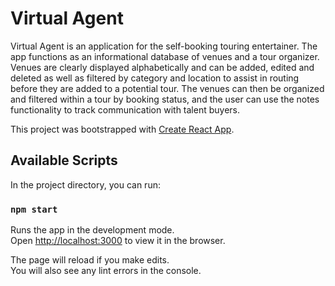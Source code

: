 # Virtual Agent

Virtual Agent is an application for the self-booking touring entertainer. The app functions as an informational database of venues and a tour organizer. Venues are clearly displayed alphabetically and can be added, edited and deleted as well as filtered by category and location to assist in routing before they are added to a potential tour. The venues can then be organized and filtered within a tour by booking status, and the user can use the notes functionality to track communication with talent buyers.



This project was bootstrapped with [Create React App](https://github.com/facebook/create-react-app).

## Available Scripts

In the project directory, you can run:

### `npm start`

Runs the app in the development mode.<br>
Open [http://localhost:3000](http://localhost:3000) to view it in the browser.

The page will reload if you make edits.<br>
You will also see any lint errors in the console.
